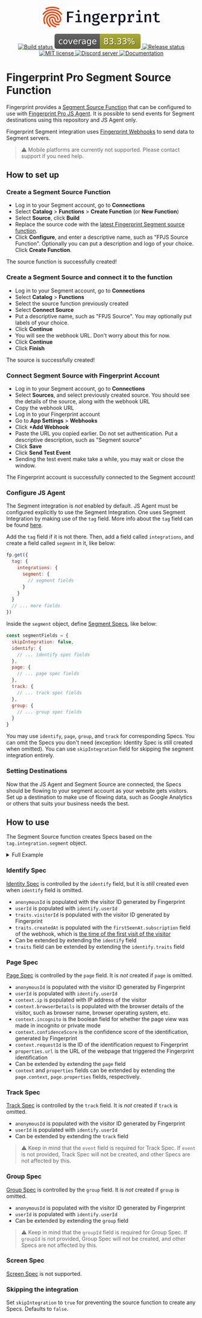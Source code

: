 <p align="center">
  <a href="https://fingerprint.com">
    <picture>
     <source media="(prefers-color-scheme: dark)" srcset="https://raw.githubusercontent.com/fingerprintjs/home/main/resources/logo_light.svg" />
     <source media="(prefers-color-scheme: light)" srcset="https://raw.githubusercontent.com/fingerprintjs/home/main/resources/logo_dark.svg" />
     <img src="https://raw.githubusercontent.com/fingerprintjs/home/main/resources/logo_dark.svg" alt="Fingerprint logo" width="312px" />
   </picture>
  </a>
</p>
<p align="center">
  <a href="https://github.com/fingerprintjs/fingerprint-pro-segment-source-function/actions/workflows/build.yml">
    <img src="https://github.com/fingerprintjs/fingerprint-pro-segment-source-function/actions/workflows/build.yml/badge.svg" alt="Build status">
  </a>
  <a href="https://fingerprintjs.github.io/fingerprint-pro-segment-source-function/coverage">
    <img src="https://raw.githubusercontent.com/fingerprintjs/fingerprint-pro-segment-source-function/gh-pages/coverage/badges.svg" alt="coverage">
  </a>
  <a href="https://github.com/fingerprintjs/fingerprint-pro-segment-source-function/actions/workflows/release.yml">
    <img src="https://github.com/fingerprintjs/fingerprint-pro-segment-source-function/actions/workflows/release.yml/badge.svg" alt="Release status">
  </a>
  <a href="https://opensource.org/licenses/MIT">
    <img src="https://img.shields.io/:license-mit-blue.svg" alt="MIT license">
  </a>
  <a href="https://discord.gg/39EpE2neBg">
    <img src="https://img.shields.io/discord/852099967190433792?style=logo&label=Discord&logo=Discord&logoColor=white" alt="Discord server">
  </a>
   <a href="https://fingerprintjs.github.io/fingerprint-pro-segment-source-function/docs/">
     <img src="https://img.shields.io/badge/-Documentation-green" alt="Documentation">
   </a>
</p>

# Fingerprint Pro Segment Source Function

Fingerprint provides a [Segment Source Function](https://Segment.com/docs/connections/functions/source-functions/) that can be configured to use with [Fingerprint Pro JS Agent](https://dev.fingerprint.com/docs/js-agent).
It is possible to send events for Segment destinations using this repository and JS Agent only.

Fingerprint Segment integration uses [Fingerprint Webhooks](https://dev.fingerprint.com/docs/webhooks) to send data to Segment servers.

> :warning: Mobile platforms are currently not supported. Please contact support if you need help.

## How to set up

### Create a Segment Source Function

- Log in to your Segment account, go to **Connections**
- Select **Catalog** > **Functions** > **Create Function** (or **New Function**)
- Select **Source**, click **Build**
- Replace the source code with the [latest Fingerprint Segment source function](https://github.com/fingerprintjs/fingerprint-pro-segment-source-function/releases/latest/download/fingerprint-pro-segment-source-function.js).
- Click **Configure**, and enter a descriptive name, such as "FPJS Source Function".
Optionally you can put a description and logo of your choice. Click **Create Function**.

The source function is successfully created!

### Create a Segment Source and connect it to the function

- Log in to your Segment account, go to **Connections**
- Select **Catalog** > **Functions**
- Select the source function previously created
- Select **Connect Source**
- Put a descriptive name, such as "FPJS Source". You may optionally put labels of your choice.
- Click **Continue**
- You will see the webhook URL. Don't worry about this for now.
- Click **Continue**
- Click **Finish**

The source is successfully created!

### Connect Segment Source with Fingerprint Account

- Log in to your Segment account, go to **Connections**
- Select **Sources**, and select previously created source. You should see the details of the source, along with the webhook URL
- Copy the webhook URL
- Log in to your Fingerprint account
- Go to **App Settings** > **Webhooks**
- Click **+Add Webhook**
- Paste the URL you copied earlier. Do not set authentication. Put a descriptive description, such as "Segment source"
- Click **Save**
- Click **Send Test Event**
- Sending the test event make take a while, you may wait or close the window.

The Fingerprint account is successfully connected to the Segment account!

### Configure JS Agent

The Segment integration is _not_ enabled by default. JS Agent must be configured explicitly to use the Segment Integration.
One uses Segment Integration by making use of the `tag` field. More info about the `tag` field can be found [here](https://dev.fingerprint.com/docs/js-agent#tag).

Add the `tag` field if it is not there. Then, add a field called `integrations`, and create a field called `segment` in it, like below:
```javascript
fp.get({
  tag: {
    integrations: {
      segment: {
        // segment fields
      }
    }
  }
  // ... more fields
})
```
Inside the `segment` object, define [Segment Specs](https://segment.com/docs/connections/spec/), like below:

```javascript
const segmentFields = {
  skipIntegration: false,
  identify: {
    // ... identify spec fields
  },
  page: {
    // ... page spec fields
  },
  track: {
    // ... track spec fields
  },
  group: {
    // ... group spec fields
  }
}
```
You may use `identify`, `page`, `group`, and `track` for corresponding Specs. 
You can omit the Specs you don't need (exception: Identity Spec is still created when omitted). You can use `skipIntegration` field for skipping the segment integration entirely.

### Setting Destinations

Now that the JS Agent and Segment Source are connected, the Specs should be flowing to 
your segment account as your website gets visitors. Set up a destination to make use of flowing data, such as Google Analytics or others that suits
your business needs the best. 

## How to use

The Segment Source function creates Specs based on the `tag.integration.segment` object.

<details>
<summary>Full Example</summary>

```javascript
fp.get({
  tag: {
    integrations: {
      segment: {
        skipIntegration: false,
        identify: {
          userId: 'someUserId',
          traits: {
            name: 'Jon Doe',
            email: 'jondoe@example.com',
            plan: 'free',
            logins: 12,
            address: {
              street: 'street1',
              city: 'city1',
              state: 'state1',
            },
          },
        },
        page: {
          category: 'Account',
          name: 'Update Password',
          context: {
            ip: '8.8.8.8',
            userAgent: 'Mozilla'
          },
          properties: {
            path: '/account/password',
            referrer: '/account/home',
            search: 'debug=true&testParam=123',
            title: 'Appify - Update Account Password',
            url: 'https://appify.dev/account/password',
            keywords: [
              'password',
              'update',
              'account',
              'change'
            ]
          }
        },
        track: {
          event: 'Plan Updated',
          properties: {
            revenue: '19.99',
            currency: 'USD',
            value: '19.99'
          }
        },
        group: {
          groupId: '0e8c78ea9d97a7b8185e8632',
          traits: {
            name: 'Fingerprint',
            industry: 'Tech',
            employees: 110,
            plan: 'enterprise',
            "total billed": 12000,
            website: 'fingerprint.com',
            address: {
              city: 'New York',
              country: 'USA',
              postalCode: '32320',
              state: 'New York',
              street: '5th Ave'
            },
            avatar: 'https://fingerprint.com/favicon.ico',
            description: 'A Fingerprinting company',
            email: 'support@fingerprint.com',
            id: '0e8c78ea9d97a7b8185e8632'
          }
        }
      }
    }
  }
  // ... more fields
})
```
</details>

### Identify Spec

[Identity Spec](https://segment.com/docs/connections/spec/identify/) is controlled by the `identify` field, but it is _still_ created even when `identify` field is omitted.

- `anonymousId` is populated with the visitor ID generated by Fingerprint
- `userId` is populated with `identify.userId`
- `traits.visitorId` is populated with the visitor ID generated by Fingerprint
- `traits.createdAt` is populated with the `firstSeenAt.subscription` field of the webhook, which is [the time of the first visit of the visitor](https://dev.fingerprint.com/docs/useful-timestamps#definitions)
- Can be extended by extending the `identify` field
- `traits` field can be extended by extending the `identify.traits` field

### Page Spec

[Page Spec](https://segment.com/docs/connections/spec/page/) is controlled by the `page` field. It is _not_ created if `page` is omitted.

- `anonymousId` is populated with the visitor ID generated by Fingerprint
- `userId` is populated with `identify.userId`
- `context.ip` is populated with IP address of the visitor
- `context.browserDetails` is populated with the browser details of the visitor, such as browser name, browser operating system, etc.
- `context.incognito` is the boolean field for whether the page view was made in incognito or private mode
- `context.confidenceScore` is the confidence score of the identification, generated by Fingerprint
- `context.requestId` is the ID of the identification request to Fingerprint
- `properties.url` is the URL of the webpage that triggered the Fingerprint identification
- Can be extended by extending the `page` field
- `context` and `properties` fields can be extended by extending the `page.context`, `page.properties` fields, respectively.

### Track Spec

[Track Spec](https://segment.com/docs/connections/spec/track/) is controlled by the `track` field. It is _not_ created if `track` is omitted.

- `anonymousId` is populated with the visitor ID generated by Fingerprint
- `userId` is populated with `identify.userId`
- Can be extended by extending the `track` field

> :warning: Keep in mind that the `event` field is required for Track Spec. If `event` is not provided, Track Spec will not be created, and other Specs are not affected by this.

### Group Spec

[Group Spec](https://segment.com/docs/connections/spec/group/) is controlled by the `group` field. It is _not_ created if `group` is omitted.

- `anonymousId` is populated with the visitor ID generated by Fingerprint
- `userId` is populated with `identify.userId`
- Can be extended by extending the `group` field

> :warning: Keep in mind that the `groupId` field is required for Group Spec. If `groupId` is not provided, Group Spec will not be created, and other Specs are not affected by this.

### Screen Spec

[Screen Spec](https://segment.com/docs/connections/spec/screen/) is not supported.

### Skipping the integration

Set `skipIntegration` to `true` for preventing the source function to create any Specs. Defaults to `false`.
